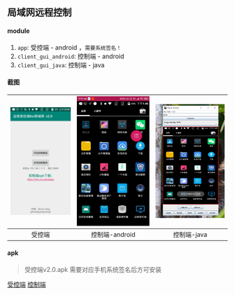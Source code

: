 ## 局域网远程控制

#### module
1. `app`: 受控端 - android ，`需要系统签名！`
2. `client_gui_android`: 控制端 - android
3. `client_gui_java`: 控制端 - java

#### 截图
| ![受控端](screenshot/受控端.png) | ![控制端-android](screenshot/android控制端.jpg) | ![控制端-java](screenshot/java控制端.jpg) |
| :--: | :--: | :--: |
| 受控端 | 控制端-android | 控制端-java |

#### apk
> 受控端v2.0.apk 需要对应手机系统签名后方可安装

[受控端](apk/受控端.apk)
[控制端](apk/控制端-android.apk)